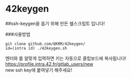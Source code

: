 # 42keygen

##ssh-keygen을 돕기 위해 만든 쉘스크립트 입니다!

###사용방법

``` shell
git clone github.com/QKRM/42keygen/
id=(intra id) ./42keygen.sh
```
엔터와 를 알맞게 입력하면 키는 자동으로 클립보드에 복사됩니다!  
https://profile.intra.42.fr/gitlab_users/new  
new ssh key에 붙여넣기 해주세요!
